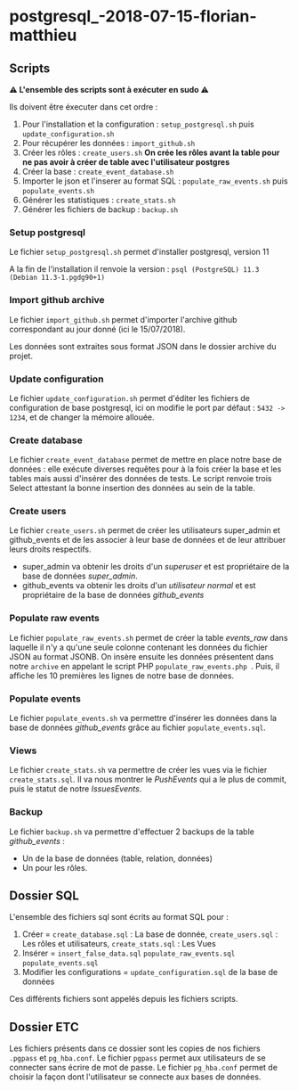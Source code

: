 # postgresql_-2018-07-15-florian-matthieu


## Scripts

 **⚠ L'ensemble des scripts sont à exécuter en sudo ⚠** 
 
 Ils doivent être éxecuter dans cet ordre :
 
 1. Pour l'installation et la configuration : `setup_postgresql.sh` puis `update_configuration.sh`
 2. Pour récupérer les données : `import_github.sh`
 3. Créer les rôles : `create_users.sh` 
 **On crée les rôles avant la table pour ne pas avoir à créer de table avec l'utilisateur postgres**
 5. Créer la base : `create_event_database.sh`
 6. Importer le json et l'inserer au format SQL : `populate_raw_events.sh` puis `populate_events.sh`
 7. Générer les statistiques : `create_stats.sh`
 8. Générer les fichiers de backup : `backup.sh`
 
 
### Setup postgresql

Le fichier `setup_postgresql.sh` permet d'installer postgresql, version 11

A la fin de l'installation il renvoie la version :
`psql (PostgreSQL) 11.3 (Debian 11.3-1.pgdg90+1)`


### Import github archive

Le fichier `import_github.sh` permet d'importer l'archive github correspondant au jour donné (ici le 15/07/2018).

Les données sont extraites sous format JSON dans le dossier archive du projet.


### Update configuration

Le fichier `update_configuration.sh` permet d'éditer les fichiers de configuration de base postgresql, ici on modifie le port par défaut : `5432 -> 1234`, et de changer la mémoire allouée.


### Create database

Le fichier `create_event_database` permet de mettre en place notre base de données : elle exécute diverses requêtes pour à la fois créer la base et les tables mais aussi d'insérer des données de tests.
Le script renvoie trois Select attestant la bonne insertion des données au sein de la table.

### Create users
Le fichier `create_users.sh` permet de créer les utilisateurs super_admin et github_events et de les associer à leur base de données et de leur attribuer leurs droits respectifs.

 - super_admin va obtenir les droits d'un *superuser* et est propriétaire de la base de données *super_admin*.
 - github_events va obtenir les droits d'un *utilisateur normal* et est propriétaire de la base de données *github_events* 
 
 

### Populate raw events 
Le fichier `populate_raw_events.sh` permet de créer la table *events_raw* dans laquelle il n'y a qu'une seule colonne contenant les données du fichier JSON au format JSONB.
On insère ensuite les données présentent dans notre `archive` en appelant le script PHP `populate_raw_events.php `.
Puis, il affiche les 10 premières les lignes de notre base de données.



### Populate events
Le fichier `populate_events.sh` va permettre d'insérer les données dans la base de données *github_events* grâce au fichier `populate_events.sql`.


### Views
Le fichier `create_stats.sh` va permettre de créer les vues via le fichier `create_stats.sql`. Il va nous montrer le *PushEvents* qui a le plus de commit, puis le statut de notre *IssuesEvents*.

### Backup
Le fichier `backup.sh` va permettre d'effectuer 2 backups de la table *github_events* :
 - Un de la base de données (table, relation, données)
 - Un pour les rôles.
  
## Dossier SQL

L'ensemble des fichiers sql sont écrits au format SQL pour :

1.  Créer =  `create_database.sql`  : La base de donnée,  `create_users.sql`  : Les rôles et utilisateurs,  `create_stats.sql` : Les Vues
2.  Insérer =  `insert_false_data.sql`  `populate_raw_events.sql` `populate_events.sql`
3.  Modifier les configurations =  `update_configuration.sql`  de la base de données

Ces différents fichiers sont appelés depuis les fichiers scripts.


## Dossier ETC
 Les fichiers présents dans ce dossier sont les copies de nos fichiers `.pgpass` et `pg_hba.conf`.
 Le fichier `pgpass` permet aux utilisateurs de se connecter sans écrire de mot de passe.
 Le fichier `pg_hba.conf`  permet de choisir la façon dont l'utilisateur se connecte aux bases de données.

